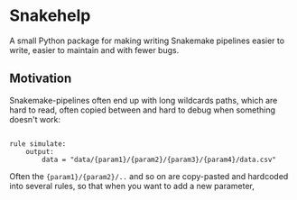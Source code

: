 

# Snakehelp

A small Python package for making writing Snakemake pipelines easier to write, easier to maintain and with fewer bugs.

## Motivation

Snakemake-pipelines often end up with long wildcards paths, which are hard to read, often copied between and hard to debug when something doesn't work:

```snakemake

rule simulate:
    output:
        data = "data/{param1}/{param2}/{param3}/{param4}/data.csv"
```

Often the `{param1}/{param2}/..` and so on are copy-pasted and hardcoded into several rules, so that when
you want to add a new parameter,



